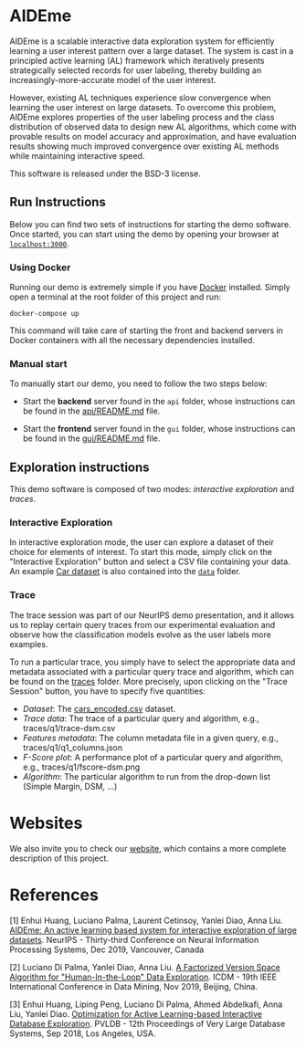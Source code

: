 # AIDEme

AIDEme is a scalable interactive data exploration system for efficiently learning a user interest pattern over a large dataset. 
The system is cast in a principled active learning (AL) framework which iteratively presents strategically selected records for user labeling, 
thereby building an increasingly-more-accurate model of the user interest. 

However, existing AL techniques experience slow convergence when learning the user interest on large datasets. To overcome this problem, 
AIDEme explores properties of the user labeling process and the class distribution of observed data to design new AL algorithms, 
which come with provable results on model accuracy and approximation, and have evaluation results showing much improved convergence over 
existing AL methods while maintaining interactive speed.

This software is released under the BSD-3 license.

## Run Instructions

Below you can find two sets of instructions for starting the demo software. Once started, you can start
using the demo by opening your browser at [`localhost:3000`](http://localhost:3000/).

### Using Docker
Running our demo is extremely simple if you have [Docker](https://www.docker.com/) installed. 
Simply open a terminal at the root folder of this project and run:

```shell
docker-compose up
```

This command will take care of starting the front and backend servers in Docker containers with all the necessary
dependencies installed.

### Manual start

To manually start our demo, you need to follow the two steps below:

- Start the **backend** server found in the `api` folder, whose instructions can be found in the [api/README.md](api/README.md) file.

- Start the **frontend** server found in the `gui` folder, whose instructions can be found in the [gui/README.md](gui/README.md) file.


## Exploration instructions

This demo software is composed of two modes: *interactive exploration* and *traces*.  

### Interactive Exploration

In interactive exploration mode, the user can explore a dataset of their choice for elements of interest. 
To start this mode, simply click on the "Interactive Exploration" button and select a CSV file containing 
your data. An example [Car dataset](data/cars_raw.csv) is also contained into the [`data`](data) folder.

### Trace

The trace session was part of our NeurIPS demo presentation, and it allows us to replay certain query traces
from our experimental evaluation and observe how the classification models evolve as the user labels more examples. 

To run a particular trace, you simply have to select the appropriate data and metadata associated with a
particular query trace and algorithm, which can be found on the [traces](data/traces) folder. More precisely,
upon clicking on the "Trace Session" button, you have to specify five quantities:

  - *Dataset*: The [cars_encoded.csv](data/traces/cars_encoded.csv) dataset.
  - *Trace data*: The trace of a particular query and algorithm, e.g., traces/q1/trace-dsm.csv
  - *Features metadata*: The column metadata file in a given query, e.g., traces/q1/q1_columns.json
  - *F-Score plot*: A performance plot of a particular query and algorithm, e.g., traces/q1/fscore-dsm.png
  - *Algorithm*: The particular algorithm to run from the drop-down list (Simple Margin, DSM, ...)

# Websites
We also invite you to check our [website](https://www.lix.polytechnique.fr/aideme), which contains a more complete description of this project.


# References
[1] 
Enhui Huang, Luciano Palma, Laurent Cetinsoy, Yanlei Diao, Anna Liu.
[AIDEme: An active learning based system for interactive exploration of large datasets](https://nips.cc/Conferences/2019/Schedule?showEvent=15427).
NeurIPS - Thirty-third Conference on Neural Information Processing Systems, Dec 2019, Vancouver, Canada

[2] 
Luciano Di Palma, Yanlei Diao, Anna Liu. 
[A Factorized Version Space Algorithm for "Human-In-the-Loop" Data Exploration](https://hal.inria.fr/hal-02274497v2/document). 
ICDM - 19th IEEE International Conference in Data Mining, Nov 2019, Beijing, China.

[3] 
Enhui Huang, Liping Peng, Luciano Di Palma, Ahmed Abdelkafi, Anna Liu, Yanlei Diao.
[Optimization for Active Learning-based Interactive Database Exploration](http://www.vldb.org/pvldb/vol12/p71-huang.pdf). 
PVLDB - 12th Proceedings of Very Large Database Systems, Sep 2018, Los Angeles, USA.
